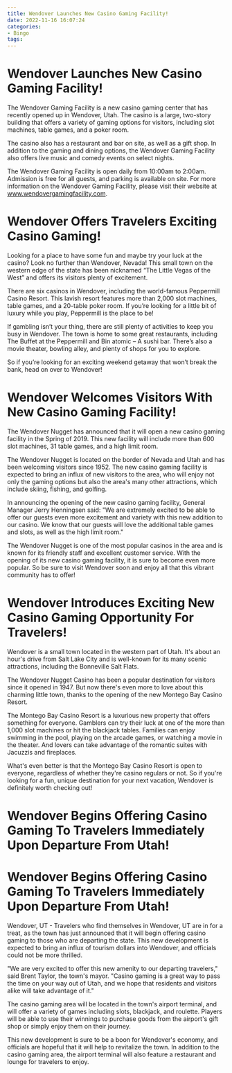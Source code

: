 ```yaml
---
title: Wendover Launches New Casino Gaming Facility!
date: 2022-11-16 16:07:24
categories:
- Bingo
tags:
---
```



#  Wendover Launches New Casino Gaming Facility!

The Wendover Gaming Facility is a new casino gaming center that has recently opened up in Wendover, Utah. The casino is a large, two-story building that offers a variety of gaming options for visitors, including slot machines, table games, and a poker room.

The casino also has a restaurant and bar on site, as well as a gift shop. In addition to the gaming and dining options, the Wendover Gaming Facility also offers live music and comedy events on select nights.

The Wendover Gaming Facility is open daily from 10:00am to 2:00am. Admission is free for all guests, and parking is available on site. For more information on the Wendover Gaming Facility, please visit their website at www.wendovergamingfacility.com.

#  Wendover Offers Travelers Exciting Casino Gaming!

Looking for a place to have some fun and maybe try your luck at the casino? Look no further than Wendover, Nevada! This small town on the western edge of the state has been nicknamed “The Little Vegas of the West” and offers its visitors plenty of excitement.

There are six casinos in Wendover, including the world-famous Peppermill Casino Resort. This lavish resort features more than 2,000 slot machines, table games, and a 20-table poker room. If you’re looking for a little bit of luxury while you play, Peppermill is the place to be!

If gambling isn’t your thing, there are still plenty of activities to keep you busy in Wendover. The town is home to some great restaurants, including The Buffet at the Peppermill and Bin atomic – A sushi bar. There’s also a movie theater, bowling alley, and plenty of shops for you to explore.

So if you’re looking for an exciting weekend getaway that won’t break the bank, head on over to Wendover!

#  Wendover Welcomes Visitors With New Casino Gaming Facility!

The Wendover Nugget has announced that it will open a new casino gaming facility in the Spring of 2019. This new facility will include more than 600 slot machines, 31 table games, and a high limit room.

The Wendover Nugget is located on the border of Nevada and Utah and has been welcoming visitors since 1952. The new casino gaming facility is expected to bring an influx of new visitors to the area, who will enjoy not only the gaming options but also the area's many other attractions, which include skiing, fishing, and golfing.

In announcing the opening of the new casino gaming facility, General Manager Jerry Henningsen said: "We are extremely excited to be able to offer our guests even more excitement and variety with this new addition to our casino. We know that our guests will love the additional table games and slots, as well as the high limit room."

The Wendover Nugget is one of the most popular casinos in the area and is known for its friendly staff and excellent customer service. With the opening of its new casino gaming facility, it is sure to become even more popular. So be sure to visit Wendover soon and enjoy all that this vibrant community has to offer!

#  Wendover Introduces Exciting New Casino Gaming Opportunity For Travelers!

Wendover is a small town located in the western part of Utah. It's about an hour's drive from Salt Lake City and is well-known for its many scenic attractions, including the Bonneville Salt Flats.

The Wendover Nugget Casino has been a popular destination for visitors since it opened in 1947. But now there's even more to love about this charming little town, thanks to the opening of the new Montego Bay Casino Resort.

The Montego Bay Casino Resort is a luxurious new property that offers something for everyone. Gamblers can try their luck at one of the more than 1,000 slot machines or hit the blackjack tables. Families can enjoy swimming in the pool, playing on the arcade games, or watching a movie in the theater. And lovers can take advantage of the romantic suites with Jacuzzis and fireplaces.

What's even better is that the Montego Bay Casino Resort is open to everyone, regardless of whether they're casino regulars or not. So if you're looking for a fun, unique destination for your next vacation, Wendover is definitely worth checking out!

#  Wendover Begins Offering Casino Gaming To Travelers Immediately Upon Departure From Utah!

# Wendover Begins Offering Casino Gaming To Travelers Immediately Upon Departure From Utah!



Wendover, UT - Travelers who find themselves in Wendover, UT are in for a treat, as the town has just announced that it will begin offering casino gaming to those who are departing the state. This new development is expected to bring an influx of tourism dollars into Wendover, and officials could not be more thrilled.

"We are very excited to offer this new amenity to our departing travelers," said Brent Taylor, the town's mayor. "Casino gaming is a great way to pass the time on your way out of Utah, and we hope that residents and visitors alike will take advantage of it."

The casino gaming area will be located in the town's airport terminal, and will offer a variety of games including slots, blackjack, and roulette. Players will be able to use their winnings to purchase goods from the airport's gift shop or simply enjoy them on their journey.

This new development is sure to be a boon for Wendover's economy, and officials are hopeful that it will help to revitalize the town. In addition to the casino gaming area, the airport terminal will also feature a restaurant and lounge for travelers to enjoy.